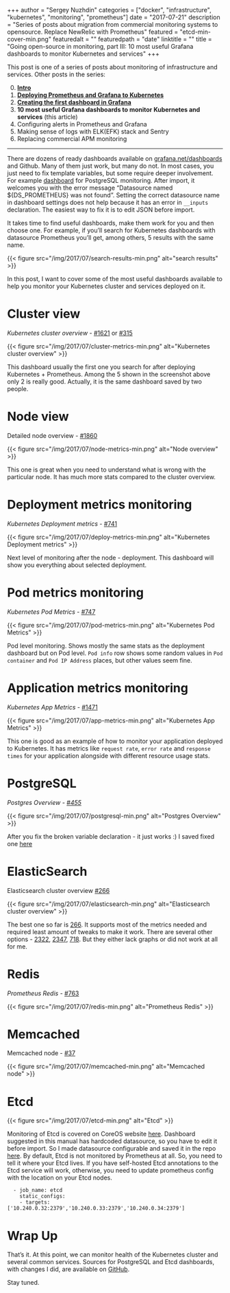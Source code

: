 +++
author = "Sergey Nuzhdin"
categories = ["docker", "infrastructure", "kubernetes", "monitoring", "prometheus"]
date = "2017-07-21"
description = "Series of posts about migration from commercial monitoring systems to opensource. Replace NewRelic with Prometheus"
featured = "etcd-min-cover-min.png"
featuredalt = ""
featuredpath = "date"
linktitle = ""
title = "Going open-source in monitoring, part III: 10 most useful Grafana dashboards to monitor Kubernetes and services"
+++

This post is one of a series of posts about monitoring of infrastructure and services. Other posts in the series:

0. **[Intro](/post/going-open-source-in-monitoring-part-0-intro/)**
1. **[Deploying Prometheus and Grafana to Kubernetes](/post/going-open-source-in-monitoring-part-i-deploying-prometheus-and-grafana-to-kubernetes/)**
2. **[Creating the first dashboard in Grafana](/post/going-open-source-in-monitoring-part-ii-creating-the-first-dashboard-in-grafana/)** 
3. **10 most useful Grafana dashboards to monitor Kubernetes and services** (this article)
4. Configuring alerts in Prometheus and Grafana
5. Making sense of logs with ELK(EFK) stack and Sentry
6. Replacing commercial APM monitoring

<hr />



There are dozens of ready dashboards available on [grafana.net/dashboards](https://grafana.net/dashboards) and Github.
Many of them just work, but many do not. In most cases, you just need to fix template variables, but some require deeper involvement. 
For example [dashboard](https://grafana.com/dashboards/455) for PostgreSQL monitoring. After import, it welcomes you with the error message “Datasource named ${DS_PROMETHEUS} was not found”. Setting the correct datasource name in dashboard settings does not help because it has an error in `__inputs`  declaration. The easiest way to fix it is to edit JSON before import.

It takes time to find useful dashboards, make them work for you and then choose one. For example, if you’ll search for Kubernetes dashboards with datasource Prometheus you’ll get, among others, 5 results with the same name.

{{< figure src="/img/2017/07/search-results-min.png"  alt="search results" >}}


In this post, I want to cover some of the most useful dashboards available to help you monitor your Kubernetes cluster and services deployed on it. 


# Cluster view

*Kubernetes cluster overview -* [#1621](https://grafana.com/dashboards/1621) or [#315](https://grafana.com/dashboards/315)

{{< figure src="/img/2017/07/cluster-metrics-min.png"  alt="Kubernetes cluster overview" >}}


This dashboard usually the first one you search for after deploying Kubernetes + Prometheus. Among the 5 shown in the screenshot above only 2 is really good. Actually, it is the same dashboard saved by two people. 


# Node view

Detailed node overview *-* [#1860](https://grafana.com/dashboards/1860)

{{< figure src="/img/2017/07/node-metrics-min.png"  alt="Node overview" >}}


 This one is great when you need to understand what is wrong with the particular node. It has much more stats compared to the cluster overview.

# Deployment metrics monitoring

*Kubernetes Deployment metrics -* [#741](https://grafana.com/dashboards/741)

{{< figure src="/img/2017/07/deploy-metrics-min.png"  alt="Kubernetes Deployment metrics" >}}


Next level of monitoring after the node - deployment. This dashboard will show you everything about selected deployment.

# Pod metrics monitoring

*Kubernetes Pod Metrics -* [#747](https://grafana.com/dashboards/747)

{{< figure src="/img/2017/07/pod-metrics-min.png"  alt="Kubernetes Pod Metrics" >}}


Pod level monitoring. Shows mostly the same stats as the deployment dashboard but on Pod level. `Pod info` row shows some random values in `Pod container` and `Pod IP Address` places, but other values seem fine.

# Application metrics monitoring

*Kubernetes App Metrics -* [#1471](https://grafana.com/dashboards/1471)

{{< figure src="/img/2017/07/app-metrics-min.png"  alt="Kubernetes App Metrics" >}}


This one is good as an example of how to monitor your application deployed to Kubernetes. It has metrics like `request rate`, `error rate` and `response times` for your application alongside with different resource usage stats. 

# PostgreSQL

*Postgres Overview -* [*#455*](https://grafana.com/dashboards/455)

{{< figure src="/img/2017/07/postgresql-min.png"  alt="Postgres Overview" >}}


After you fix the broken variable declaration - it just works :)
I saved fixed one [here](https://github.com/lwolf/kube-monitoring/blob/master/dashboards/postgres-overview.json)

# ElasticSearch

Elasticsearch cluster overview [#266](https://grafana.com/dashboards/266)

{{< figure src="/img/2017/07/elasticsearch-min.png"  alt="Elasticsearch cluster overview" >}}


The best one so far is [266](https://grafana.com/dashboards/266). It supports most of the metrics needed and required least amount of tweaks to make it work.
There are several other options - [2322](https://grafana.com/dashboards/2322), [2347](https://grafana.com/dashboards/2347), [718](https://grafana.com/dashboards/718). But they either lack graphs or did not work at all for me.

# Redis

*Prometheus Redis -*  [#763](https://grafana.com/dashboards/763)

{{< figure src="/img/2017/07/redis-min.png"  alt="Prometheus Redis" >}}


# Memcached

Memcached node - [#37](https://grafana.com/dashboards/37)

{{< figure src="/img/2017/07/memcached-min.png"  alt="Memcached node" >}}

# Etcd
{{< figure src="/img/2017/07/etcd-min.png"  alt="Etcd" >}}


Monitoring of Etcd is covered on CoreOS website [here](https://coreos.com/etcd/docs/latest/op-guide/monitoring.html). Dashboard suggested in this manual has hardcoded datasource, so you have to edit it before import. So I made datasource configurable and saved it in the repo [here](https://github.com/lwolf/kube-monitoring/blob/master/dashboards/etcd-overview.json).
By default, Etcd is not monitored by Prometheus at all. So, you need to tell it where your Etcd lives.
If you have self-hosted Etcd annotations to the Etcd service will work, otherwise, you need to update prometheus config with the location on your Etcd nodes.

      - job_name: etcd
        static_configs:
        - targets: ['10.240.0.32:2379','10.240.0.33:2379','10.240.0.34:2379']


# Wrap Up

That’s it. At this point, we can monitor health of the Kubernetes cluster and several common services. 
Sources for PostgreSQL and Etcd dashboards, with changes I did, are available on [GitHub](https://github.com/lwolf/kube-monitoring/tree/master/dashboards).

Stay tuned.





